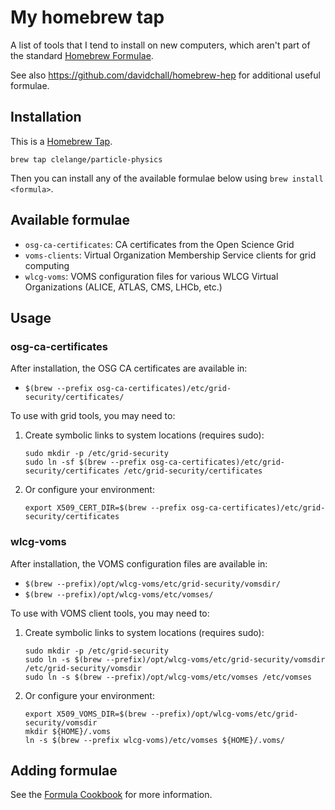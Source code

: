 # My homebrew tap

A list of tools that I tend to install on new computers, which aren't part of the standard [Homebrew Formulae](https://formulae.brew.sh/).

See also https://github.com/davidchall/homebrew-hep for additional useful formulae.

## Installation

This is a [Homebrew Tap](https://docs.brew.sh/Taps).

```shell
brew tap clelange/particle-physics
```

Then you can install any of the available formulae below using `brew install <formula>`.

## Available formulae

- `osg-ca-certificates`: CA certificates from the Open Science Grid
- `voms-clients`: Virtual Organization Membership Service clients for grid computing
- `wlcg-voms`: VOMS configuration files for various WLCG Virtual Organizations (ALICE, ATLAS, CMS, LHCb, etc.)

## Usage

### osg-ca-certificates

After installation, the OSG CA certificates are available in:
- `$(brew --prefix osg-ca-certificates)/etc/grid-security/certificates/`

To use with grid tools, you may need to:

1. Create symbolic links to system locations (requires sudo):
   ```shell
   sudo mkdir -p /etc/grid-security
   sudo ln -sf $(brew --prefix osg-ca-certificates)/etc/grid-security/certificates /etc/grid-security/certificates
   ```

2. Or configure your environment:
   ```shell
   export X509_CERT_DIR=$(brew --prefix osg-ca-certificates)/etc/grid-security/certificates
   ```

### wlcg-voms

After installation, the VOMS configuration files are available in:
- `$(brew --prefix)/opt/wlcg-voms/etc/grid-security/vomsdir/`
- `$(brew --prefix)/opt/wlcg-voms/etc/vomses/`

To use with VOMS client tools, you may need to:

1. Create symbolic links to system locations (requires sudo):
   ```shell
   sudo mkdir -p /etc/grid-security
   sudo ln -s $(brew --prefix)/opt/wlcg-voms/etc/grid-security/vomsdir /etc/grid-security/vomsdir
   sudo ln -s $(brew --prefix)/opt/wlcg-voms/etc/vomses /etc/vomses
   ```

2. Or configure your environment:
   ```shell
   export X509_VOMS_DIR=$(brew --prefix)/opt/wlcg-voms/etc/grid-security/vomsdir
   mkdir ${HOME}/.voms
   ln -s $(brew --prefix wlcg-voms)/etc/vomses ${HOME}/.voms/
   ```

## Adding formulae

See the [Formula Cookbook](https://docs.brew.sh/Formula-Cookbook) for more information.
